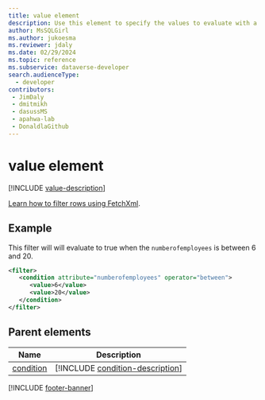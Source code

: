 ```yaml
---
title: value element
description: Use this element to specify the values to evaluate with a condition.
author: MsSQLGirl
ms.author: jukoesma
ms.reviewer: jdaly
ms.date: 02/29/2024
ms.topic: reference
ms.subservice: dataverse-developer
search.audienceType: 
  - developer
contributors:
 - JimDaly
 - dmitmikh
 - dasussMS
 - apahwa-lab
 - DonaldlaGithub
---
```

# value element

[!INCLUDE [value-description](includes/value-description.md)]

[Learn how to filter rows using FetchXml](../filter-rows.md).

## Example

This filter will will evaluate to true when the `numberofemployees` is between 6 and 20.

```xml
<filter>
   <condition attribute="numberofemployees" operator="between">
      <value>6</value>
      <value>20</value>
   </condition>
</filter>
```

## Parent elements

|Name|Description|
|---------|---------|
|[condition](condition.md)|[!INCLUDE [condition-description](includes/condition-description.md)]|

[!INCLUDE [footer-banner](../../../../includes/footer-banner.md)]
